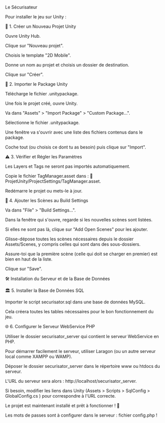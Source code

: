 Le Sécurisateur

Pour installer le jeu sur Unity :

🧐 1. Créer un Nouveau Projet Unity

Ouvre Unity Hub.

Clique sur "Nouveau projet".

Choisis le template "2D Mobile".

Donne un nom au projet et choisis un dossier de destination.

Clique sur "Créer".

💽 2. Importer le Package Unity

Télécharge le fichier .unitypackage.

Une fois le projet créé, ouvre Unity.

Va dans "Assets" > "Import Package" > "Custom Package...".

Sélectionne le fichier .unitypackage.

Une fenêtre va s'ouvrir avec une liste des fichiers contenus dans le package.

Coche tout (ou choisis ce dont tu as besoin) puis clique sur "Import".

⚠ 3. Vérifier et Régler les Paramètres

Les Layers et Tags ne seront pas importés automatiquement.

Copie le fichier TagManager.asset dans :
📂 ProjetUnity/ProjectSettings/TagManager.asset.

Redémarre le projet ou mets-le à jour.

🌟 4. Ajouter les Scènes au Build Settings

Va dans "File" > "Build Settings...".

Dans la fenêtre qui s'ouvre, regarde si les nouvelles scènes sont listées.

Si elles ne sont pas là, clique sur "Add Open Scenes" pour les ajouter.

Glisse-dépose toutes les scènes nécessaires depuis le dossier Assets/Scenes, y compris celles qui sont dans des sous-dossiers.

Assure-toi que la première scène (celle qui doit se charger en premier) est bien en haut de la liste.

Clique sur "Save".

🛠 Installation du Serveur et de la Base de Données

🏛️ 5. Installer la Base de Données SQL

Importer le script securisator.sql dans une base de données MySQL.

Cela créera toutes les tables nécessaires pour le bon fonctionnement du jeu.

🌐 6. Configurer le Serveur WebService PHP

Utiliser le dossier securisator_server qui contient le serveur WebService en PHP.

Pour démarrer facilement le serveur, utiliser Laragon (ou un autre serveur local comme XAMPP ou WAMP).

Déposer le dossier securisator_server dans le répertoire www ou htdocs du serveur.

L'URL du serveur sera alors :
http://localhost/securisator_server.

Si besoin, modifier les liens dans Unity (Assets > Scripts > SqlConfig > GlobalConfig.cs ) pour correspondre à l'URL correcte.

Le projet est maintenant installé et prêt à fonctionner ! 🚀

Les mots de passes sont à configurer dans le serveur : fichier config.php !
